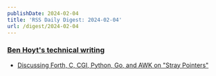 ```yaml
---
publishDate: 2024-02-04
title: 'RSS Daily Digest: 2024-02-04'
url: /digest/2024-02-04
---
```


### [Ben Hoyt's technical writing](https://benhoyt.com/writings/)

  * [Discussing Forth, C, CGI, Python, Go, and AWK on "Stray Pointers"](https://benhoyt.com/writings/stray-pointers-interview/)
  
